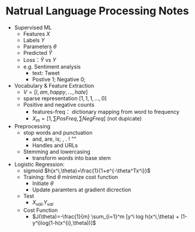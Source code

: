 # Natrual Language Processing Notes

+ Supervised ML
  + Features $X$
  + Labels $Y$
  + Parameters $\theta$
  + Predicted $\hat{Y}$
  + Loss：$\hat{Y}$ vs $Y$
  + e.g. Sentiment analysis
    + text: Tweet
    + Postive 1; Negative 0;
+ Vocabulary & Feature Extraction
  + $V=[ I, am, happy, ..., hate]$
  + sparse representation $[1, 1, 1,..., 0]$
  + Positive and negative counts
    + features-freq： dictionary mapping from word to frequency
    + $X_m=[1,\sum PosFreq, \sum NegFreq]$ (not dupicate)
+ Preprocessing
  + stop words and punctuation
    + and, are, is; , . ! ""
    + Handles and URLs
  + Stemming and lowercasing
    + transform words into base stem
+ Logistic Regression:
  + sigmoid $h(x^i,\theta)=\frac{1}{1+e^{-\theta^Tx^i}}$
  + Training: find $\theta$ minimize cost function
    + Initiate $\theta$ 
    + Update paramters at gradient dicrection
  + Test
    + $X_{val}$,$Y_{val}$ 
  + Cost Function
    + $J(\theta)=-\frac{1}{m} \sum_{i=1}^m [y^i log h(x^i,\theta) + (1-y^i)log(1-h(x^{i},\theta))]$